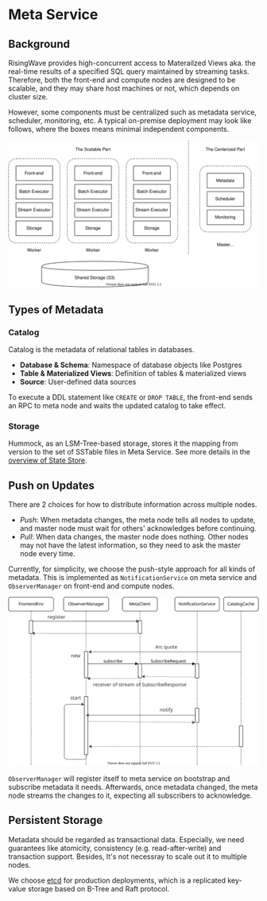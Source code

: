 # Meta Service

## Background

RisingWave provides high-concurrent access to Materailzed Views aka. the real-time results of a specified SQL query maintained by streaming tasks. Therefore, both the front-end and compute nodes are designed to be scalable, and they may share host machines or not, which depends on cluster size.

However, some components must be centralized such as metadata service, scheduler, monitoring, etc. A typical on-premise deployment may look like follows, where the boxes means minimal independent components.

![Cluster Deployment](./images/meta-service/cluster-deployment.svg)

## Types of Metadata

### Catalog

Catalog is the metadata of relational tables in databases. 

- **Database & Schema**: Namespace of database objects like Postgres
- **Table & Materialized Views**: Definition of tables & materialized views
- **Source**: User-defined data sources

To execute a DDL statement like `CREATE` or `DROP TABLE`, the front-end sends an RPC to meta node and waits the updated catalog to take effect.

### Storage

Hummock, as an LSM-Tree-based storage, stores it the mapping from version to the set of SSTable files in Meta Service. See more details in the [overview of State Store](./state-store-overview.md).

## Push on Updates

There are 2 choices for how to distribute information across multiple nodes. 

* *Push*: When metadata changes, the meta node tells all nodes to update, and master node must wait for others' acknowledges before continuing. 
* *Pull*: When data changes, the master node does nothing. Other nodes may not have the latest information, so they need to ask the master node every time.

Currently, for simplicity, we choose the push-style approach for all kinds of metadata. This is implemented as `NotificationService` on meta service and `ObserverManager` on front-end and compute nodes. 

![Notification](./images/meta-service/notification.svg)

`ObserverManager` will register itself to meta service on bootstrap and subscribe metadata it needs. Afterwards, once metadata changed, the meta node streams the changes to it, expecting all subscribers to acknowledge. 

## Persistent Storage 

Metadata should be regarded as transactional data. Especially, we need guarantees like atomicity, consistency (e.g. read-after-write) and transaction support. Besides, It's not necessray to scale out it to multiple nodes.

We choose [etcd](https://etcd.io/) for production deployments, which is a replicated key-value storage based on B-Tree and Raft protocol. 

